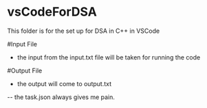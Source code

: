 # vsCodeForDSA
This folder is for the set up for DSA in C++ in VSCode

#Input File
- the input from the input.txt file will be taken for running the code

 
#Output File
- the output will come to output.txt 


-- the task.json  always gives me pain.